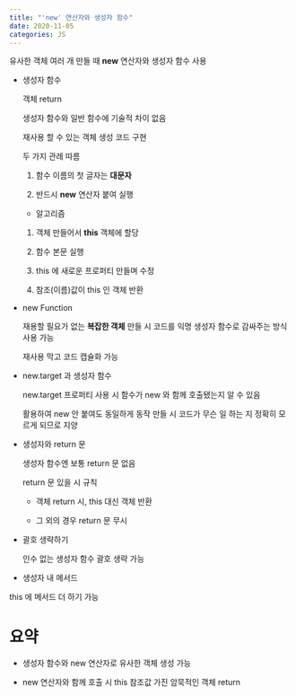 ```yaml
---
title: "'new' 연산자와 생성자 함수"
date: 2020-11-05
categories: JS
---
```


유사한 객체 여러 개 만들 때 **new** 연산자와 생성자 함수 사용

- 생성자 함수

  객체 return

  생성자 함수와 일반 함수에 기술적 차이 없음

  재사용 할 수 있는 객체 생성 코드 구현

  두 가지 관례 따름

  1. 함수 이름의 첫 글자는 **대문자**

  2. 반드시 **new** 연산자 붙여 실행

  - 알고리즘

  1. 객체 만들어서 **this** 객체에 할당

  2. 함수 본문 실행

  3. this 에 새로운 프로퍼티 만들며 수정

  4. 참조(이름)값이 this 인 객체 반환

- new Function

  재용할 필요가 없는 **복잡한 객체** 만들 시 코드를 익명 생성자 함수로 감싸주는 방식 사용 가능

  재사용 막고 코드 캡슐화 가능

- new.target 과 생성자 함수

  new.target 프로퍼티 사용 시 함수가 new 와 함께 호출됐는지 알 수 있음

  활용하여 new 안 붙여도 동일하게 동작 만들 시 코드가 무슨 일 하는 지 정확히 모르게 되므로 지양

- 생성자와 return 문

  생성자 함수엔 보통 return 문 없음

  return 문 있을 시 규칙

  - 객체 return 시, this 대신 객체 반환

  - 그 외의 경우 return 문 무시

- 괄호 생략하기

  인수 없는 생성자 함수 괄호 생략 가능

- 생성자 내 메서드

this 에 메서드 더 하기 가능

# 요약

- 생성자 함수와 new 연산자로 유사한 객체 생성 가능

- new 연산자와 함께 호출 시 this 참조값 가진 암묵적인 객체 return
